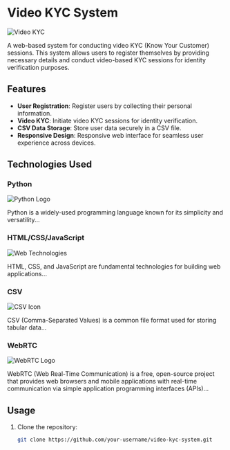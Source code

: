 # Video KYC System

![Video KYC](https://w7.pngwing.com/pngs/172/703/png-taransparent-standard-chartered-bank-logo-business-finance-bank-blue-text-investment.png)

A web-based system for conducting video KYC (Know Your Customer) sessions. This system allows users to register themselves by providing necessary details and conduct video-based KYC sessions for identity verification purposes.

## Features

- **User Registration**: Register users by collecting their personal information.
- **Video KYC**: Initiate video KYC sessions for identity verification.
- **CSV Data Storage**: Store user data securely in a CSV file.
- **Responsive Design**: Responsive web interface for seamless user experience across devices.

## Technologies Used

### Python

![Python Logo](https://upload.wikimedia.org/wikipedia/commons/thumb/c/c3/Python-logo-notext.svg/800px-Python-logo-notext.svg.png)

Python is a widely-used programming language known for its simplicity and versatility...

### HTML/CSS/JavaScript

![Web Technologies](https://p92.com/binaries/content/gallery/p92website/technologies/htmlcssjs-overview.png)

HTML, CSS, and JavaScript are fundamental technologies for building web applications...

### CSV

![CSV Icon](https://assets-global.website-files.com/6064b31ff49a2d31e0493af1/63ff784daa460f472e688fb0_csv%20(2).png)

CSV (Comma-Separated Values) is a common file format used for storing tabular data...

### WebRTC

![WebRTC Logo](https://e7.pngegg.com/pngimages/180/336/png-clipart-webrtc-web-browser-computer-software-announcing-text-logo.png)

WebRTC (Web Real-Time Communication) is a free, open-source project that provides web browsers and mobile applications with real-time communication via simple application programming interfaces (APIs)...

## Usage

1. Clone the repository:
   ```bash
   git clone https://github.com/your-username/video-kyc-system.git
